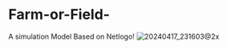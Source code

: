 # Farm-or-Field-
A simulation Model Based on Netlogo!
![20240417_231603@2x](https://github.com/Fuuuuuji/Farm-or-Field-/assets/165608722/0a9a1b68-df1f-4867-af26-86f0dc2bc022)
